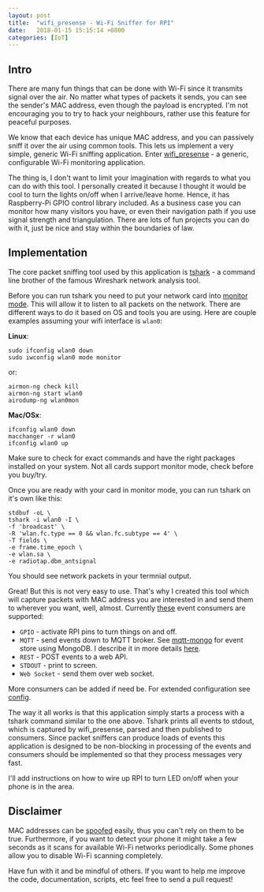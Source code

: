 ```yaml
---
layout: post
title:  "wifi_presense - Wi-Fi Sniffer for RPI"
date:   2018-01-15 15:15:14 +0800
categories: [IoT]
---
```

## Intro
There are many fun things that can be done with Wi-Fi since it transmits signal over the air. No matter what types of packets it sends, you can see the sender's MAC address, even though the payload is encrypted. I'm not encouraging you to try to hack your neighbours, rather use this feature for peaceful purposes.

We know that each device has unique MAC address, and you can passively sniff it over the air using common tools. This lets us implement a very simple, generic Wi-Fi sniffing application. Enter [wifi_presense](https://github.com/izmailoff/wifi_presense) - a generic, configurable Wi-Fi monitoring application.

The thing is, I don't want to limit your imagination with regards to what you can do with this tool. I personally created it because I thought it would be cool to turn the lights on/off when I arrive/leave home. Hence, it has Raspberry-Pi GPIO control library included. As a business case you can monitor how many visitors you have, or even their navigation path if you use signal strength and triangulation. There are lots of fun projects you can do with it, just be nice and stay within the boundaries of law.

## Implementation
The core packet sniffing tool used by this application is [tshark](https://www.wireshark.org/docs/man-pages/tshark.html)  - a command line brother of the famous Wireshark network analysis tool.

Before you can run tshark you need to put your network card into [monitor mode](https://en.wikipedia.org/wiki/Monitor_mode). This will allow it to listen to all packets on the network. There are different ways to do it based on OS and tools you are using. Here are couple examples assuming your wifi interface is `wlan0`:

**Linux**:

    sudo ifconfig wlan0 down
    sudo iwconfig wlan0 mode monitor

or:

    airmon-ng check kill
    airmon-ng start wlan0
    airodump-ng wlan0mon

**Mac/OSx**:

    ifconfig wlan0 down 
    macchanger -r wlan0 
    ifconfig wlan0 up

Make sure to check for exact commands and have the right packages installed on your system. Not all cards support monitor mode, check before you buy/try.

Once you are ready with your card in monitor mode, you can run tshark on it's own like this:

    stdbuf -oL \
    tshark -i wlan0 -I \
    -f 'broadcast' \
    -R 'wlan.fc.type == 0 && wlan.fc.subtype == 4' \
    -T fields \
    -e frame.time_epoch \
    -e wlan.sa \
    -e radiotap.dbm_antsignal

You should see network packets in your termnial output.

Great! But this is not very easy to use. That's why I created this tool which will capture packets with MAC address you are interested in and send them to wherever you want, well, almost. Currently [these](https://github.com/izmailoff/wifi_presense/tree/master/src/main/scala/com/wp/service/consumer) event consumers are supported:

* `GPIO` - activate RPI pins to turn things on and off.
* `MQTT` - send events down to MQTT broker. See [mqtt-mongo](https://github.com/izmailoff/mqtt-mongo) for event store using MongoDB. I describe it in more details [here](http://izmailoff.github.io/iot/iot-message-store/).
* `REST` - POST events to a web API.
* `STDOUT` - print to screen.
* `Web Socket` - send them over web socket.

More consumers can be added if need be. For extended configuration see [config](https://github.com/izmailoff/wifi_presense/blob/master/src/main/resources/application.conf).

The way it all works is that this application simply starts a process with a tshark command similar to the one above. Tshark prints all events to stdout, which is captured by wifi_presense, parsed and then published to consumers. Since packet sniffers can produce loads of events this application is designed to be non-blocking in processing of the events and consumers should be implemented so that they process messages very fast.

I'll add instructions on how to wire up RPI to turn LED on/off when your phone is in the area.

## Disclaimer
MAC addresses can be [spoofed](https://en.wikipedia.org/wiki/MAC_spoofing) easily, thus you can't rely on them to be true. Furthermore, if you want to detect your phone it might take a few seconds as it scans for available Wi-Fi networks periodically. Some phones allow you to disable Wi-Fi scanning completely.

Have fun with it and be mindful of others. If you want to help me improve the code, documentation, scripts, etc feel free to send a pull request!


